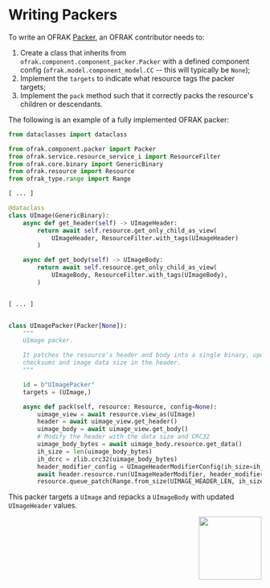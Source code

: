 # Writing Packers
To write an OFRAK [Packer](../../user-guide/component/packer.md), an OFRAK contributor needs to:

1. Create a class that inherits from `ofrak.component.component_packer.Packer` with a defined component config (`ofrak.model.component_model.CC` -- this will typically be `None`);
2. Implement the `targets` to indicate what resource tags the packer targets;
3. Implement the `pack` method such that it correctly packs the resource's children or descendants.

The following is an example of a fully implemented OFRAK packer:

```python
from dataclasses import dataclass

from ofrak.component.packer import Packer
from ofrak.service.resource_service_i import ResourceFilter
from ofrak.core.binary import GenericBinary
from ofrak.resource import Resource
from ofrak_type.range import Range

[ ... ]

@dataclass
class UImage(GenericBinary):
    async def get_header(self) -> UImageHeader:
        return await self.resource.get_only_child_as_view(
            UImageHeader, ResourceFilter.with_tags(UImageHeader)
        )

    async def get_body(self) -> UImageBody:
        return await self.resource.get_only_child_as_view(
            UImageBody, ResourceFilter.with_tags(UImageBody),
        )


[ ... ]


class UImagePacker(Packer[None]):
    """
    UImage packer.

    It patches the resource's header and body into a single binary, updating the CRC
    checksums and image data size in the header.
    """

    id = b"UImagePacker"
    targets = (UImage,)

    async def pack(self, resource: Resource, config=None):
        uimage_view = await resource.view_as(UImage)
        header = await uimage_view.get_header()
        uimage_body = await uimage_view.get_body()
        # Modify the header with the data size and CRC32
        uimage_body_bytes = await uimage_body.resource.get_data()
        ih_size = len(uimage_body_bytes)
        ih_dcrc = zlib.crc32(uimage_body_bytes)
        header_modifier_config = UImageHeaderModifierConfig(ih_size=ih_size, ih_dcrc=ih_dcrc)
        await header.resource.run(UImageHeaderModifier, header_modifier_config)
        resource.queue_patch(Range.from_size(UIMAGE_HEADER_LEN, ih_size), uimage_body_bytes)
```

This packer targets a `UImage` and repacks a `UImageBody` with updated `UImageHeader` values.

<div align="right">
<img src="../../assets/square_01.png" width="125" height="125">
</div>

